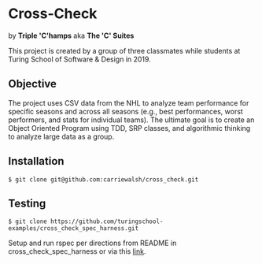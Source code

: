# Cross-Check
by **Triple 'C'hamps** aka **The 'C' Suites**

This project is created by a group of three classmates while students at Turing School of Software & Design in 2019.

## Objective
The project uses CSV data from the NHL to analyze team performance for specific seasons and across all seasons (e.g., best performances, worst performers, and stats for individual teams). The ultimate goal is to create an Object Oriented Program using TDD, SRP classes, and algorithmic thinking to analyze large data as a group.

## Installation
`$ git clone git@github.com:carriewalsh/cross_check.git`

## Testing
`$ git clone https://github.com/turingschool-examples/cross_check_spec_harness.git`

Setup and run rspec per directions from README in cross_check_spec_harness or via this <a href="https://github.com/turingschool-examples/cross_check_spec_harness">link</a>. 


